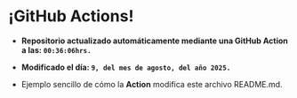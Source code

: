 # ¡GitHub Actions!
* **Repositorio actualizado automáticamente mediante una GitHub Action a las: `00:36:06hrs.`**
* **Modificado el día: `9, del mes de agosto, del año 2025.`**

* Ejemplo sencillo de cómo la **Action** modifica este archivo README.md.
